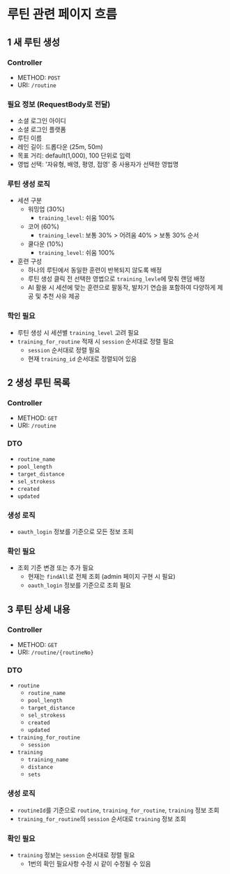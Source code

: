 # 루틴 관련 페이지 흐름

## 1 새 루틴 생성

### Controller

- METHOD: `POST`
- URI: `/routine`

### 필요 정보 (RequestBody로 전달)

- 소셜 로그인 아이디
- 소셜 로그인 플랫폼
- 루틴 이름
- 레인 길이: 드롭다운 (25m, 50m)
- 목표 거리: default(1,000), 100 단위로 입력
- 영법 선택: '자유형, 배영, 평영, 접영' 중 사용자가 선택한 영법명

### 루틴 생성 로직

- 세션 구분
    - 워밍업 (30%)
        - `training_level`: 쉬움 100%
    - 코어 (60%)
        - `training_level`: 보통 30% > 어려움 40% > 보통 30% 순서
    - 쿨다운 (10%)
        - `training_level`: 쉬움 100%
- 훈련 구성
    - 하나의 루틴에서 동일한 훈련이 반복되지 않도록 배정
    - 루틴 생성 클릭 전 선택한 영법으로 `training_levle`에 맞춰 랜덤 배정
    - AI 활용 시 세션에 맞는 훈련으로 팔동작, 발차기 연습을 포함하여 다양하게 제공 및 추천 사유 제공

### 학인 필요

- 루틴 생성 시 세션별 `training_level` 고려 필요
- `training_for_routine` 적재 시 `session` 순서대로 정렬 필요
    - `session` 순서대로 정렬 필요
    - 현재 `training_id` 순서대로 정렬되어 있음

## 2 생성 루틴 목록

### Controller

- METHOD: `GET`
- URI: `/routine`

### DTO

- `routine_name`
- `pool_length`
- `target_distance`
- `sel_strokess`
- `created`
- `updated`

### 생성 로직

- `oauth_login` 정보를 기준으로 모든 정보 조회

### 확인 필요

- 조회 기준 변경 또는 추가 필요
    - 현재는 `findAll`로 전체 조회 (admin 페이지 구현 시 필요)
    - `oauth_login` 정보를 기준으로 조회 필요

## 3 루틴 상세 내용

### Controller

- METHOD: `GET`
- URI: `/routine/{routineNo}`

### DTO

- `routine`
    - `routine_name`
    - `pool_length`
    - `target_distance`
    - `sel_strokess`
    - `created`
    - `updated`
- `training_for_routine`
    - `session`
- `training`
    - `training_name`
    - `distance`
    - `sets`

### 생성 로직

- `routineId`를 기준으로 `routine`, `training_for_routine`, `training` 정보 조회
- `training_for_routine`의 `session` 순서대로 `training` 정보 조회

### 확인 필요

- `training` 정보는 `session` 순서대로 정렬 필요
    - 1번의 확인 필요사항 수정 시 같이 수정될 수 있음
